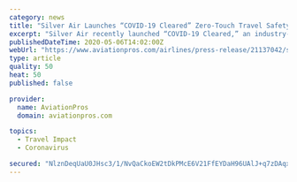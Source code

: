 ```yaml
---
category: news
title: "Silver Air Launches “COVID-19 Cleared” Zero-Touch Travel Safety Program"
excerpt: "Silver Air recently launched “COVID-19 Cleared,” an industry-first program that reduces potential infectious touch points on its fleet of private charter jets to nearly zero. Silver Air’s new program was developed by the company’s executive and safety team in conjunction with medical professionals and infectious disease specialists."
publishedDateTime: 2020-05-06T14:02:00Z
webUrl: "https://www.aviationpros.com/airlines/press-release/21137042/silver-air-silver-air-launches-covid19-cleared-zerotouch-travel-safety-program"
type: article
quality: 50
heat: 50
published: false

provider:
  name: AviationPros
  domain: aviationpros.com

topics:
  - Travel Impact
  - Coronavirus

secured: "NlznDeqUaU0JHsc3/1/NvQaCkoEW2tDkPMcE6V21FfEYDaH96UAlJ+q7zDAqxZx/haUAjt8Q13SSAzdvaT0zpm5lhwntVAb6F71sa4BGKajQzlGm0NU/+jGgo3a/T6VQWzj7rK3bquUKHETBT8bXBmnCcuz7ek6H6h/mZpU4W+8qUondkSkcDUHsFimwq2IvY4tnWG8M8ujZE8b5oTWukbyadAgaLD37GvRH3g/fZ0NMWKkg+HkjLzumr+pn+wA+y+98I90RxrGcqjm/TuRjifTQjnKR1hvaLp28WOKmU61CIKkfQWNfV2tcUnWGk0ev;i1lfIc2+a34RN6DdY7Dbkw=="
---
```


